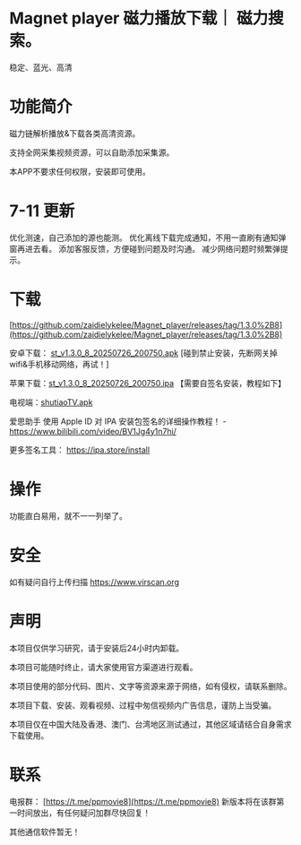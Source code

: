 # Magnet player  磁力播放下载｜ 磁力搜索。

稳定、蓝光、高清 

# 功能简介

磁力链解析播放&下载各类高清资源。 

支持全网采集视频资源，可以自助添加采集源。

本APP不要求任何权限，安装即可使用。


# 7-11 更新
优化测速，自己添加的源也能测。
优化离线下载完成通知，不用一直刷有通知弹窗再进去看。
添加客服反馈，方便碰到问题及时沟通。
减少网络问题时频繁弹提示。

# 下载

[https://github.com/zaidielykelee/Magnet_player/releases/tag/1.3.0%2B8](https://github.com/zaidielykelee/Magnet_player/releases/tag/1.3.0%2B8)

安卓下载： [st_v1.3.0_8_20250726_200750.apk](https://github.com/zaidielykelee/Magnet_player/releases/download/1.3.0%2B8/st_v1.3.0_8_20250726_200750.apk) [碰到禁止安装，先断网关掉wifi&手机移动网络，再试！]

苹果下载：[st_v1.3.0_8_20250726_200750.ipa](https://github.com/zaidielykelee/Magnet_player/releases/download/1.3.0%2B8/st_v1.3.0_8_20250726_200750.ipa) 【需要自签名安装，教程如下】

电视端：[shutiaoTV.apk](https://github.com/zaidielykelee/Magnet_player/releases/download/1.2.0%2B7/shutiaoTV.apk) 


爱思助手 使用 Apple ID 对 IPA 安装包签名的详细操作教程！ - https://www.bilibili.com/video/BV1Jg4y1n7hi/

更多签名工具： https://ipa.store/install

# 操作

功能直白易用，就不一一列举了。

# 安全

如有疑问自行上传扫描 https://www.virscan.org

# 声明

本项目仅供学习研究，请于安装后24小时内卸载。

本项目可能随时终止，请大家使用官方渠道进行观看。

本项目使用的部分代码、图片、文字等资源来源于网络，如有侵权，请联系删除。

本项目下载、安装、观看视频、过程中匆信视频内广告信息，谨防上当受骗。

本项目仅在中国大陆及香港、澳门、台湾地区测试通过，其他区域请结合自身需求下载使用。


# 联系

电报群： [https://t.me/ppmovie8](https://t.me/ppmovie8)  新版本将在该群第一时间放出，有任何疑问加群尽快回复！

其他通信软件暂无！

